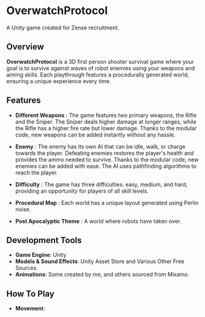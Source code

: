 # OverwatchProtocol
A Unity game created for Zense recruitment.

## Overview
**OverwatchProtocol** is a 3D first person shooter survival game where your goal is to survive against waves of robot enemies using your weapons and aiming skills. Each playthrough features a procedurally generated world, ensuring a unique experience every time.

## Features
- **Different Weapons** : The game features two primary weapons, the Rifle and the Sniper. The Sniper deals higher damage at longer ranges, while the Rifle has a higher fire rate but lower damage. Thanks to the modular code, new weapons can be added instantly without any hassle.

- **Enemy** : The enemy has its own AI that can be idle, walk, or charge towards the player. Defeating enemies restores the player's health and provides the ammo needed to survive. Thanks to the modular code, new enemies can be added with ease. The AI uses pathfinding algorithms to reach the player.

- **Difficulty** : The game has three difficulties: easy, medium, and hard, providing an opportunity for players of all skill levels.

- **Procedural Map** : Each world has a unique layout generated using Perlin noise.

- **Post Apocalyptic Theme** :  A world where robots have taken over. 

## Development Tools
- **Game Engine**: Unity
- **Models & Sound Effects**: Unity Asset Store and Various Other Free Sources.
- **Animations**: Some created by me, and others sourced from Mixamo.

## How To Play
- **Movement**: 
